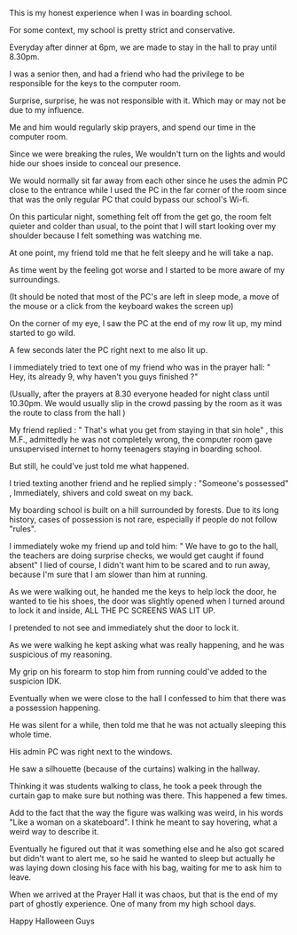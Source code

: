 This is my honest experience when I was in boarding school.

For some context, my school is pretty strict and conservative. 

Everyday after dinner at 6pm, we are made to stay in the hall to pray until 8.30pm. 

I was a senior then, and had a friend who had the privilege to be responsible for the keys to the computer room. 

Surprise, surprise, he was not responsible with it. Which may or may not be due to my influence.

Me and him would regularly skip prayers, and spend our time in the computer room.

Since we were breaking the rules, We wouldn't turn on the lights and would hide our shoes inside to conceal our presence. 

We would normally sit far away from each other since he uses the admin PC close to the entrance while I used the PC in the far corner of the room since that was the only regular PC that could bypass our school's Wi-fi.

On this particular night, something felt off from the get go, the room felt quieter and colder than usual, to the point that I will start looking over my shoulder because I felt something was watching me. 

At one point, my friend told me that he felt sleepy and he will take a nap.

As time went by the feeling got worse and I started to be more aware of my surroundings. 

(It should be noted that most of the PC's are left in sleep mode, a move of the mouse or a click from the keyboard wakes the screen up) 

On the corner of my eye, I saw the PC at the end of my row lit up, my mind started to go wild. 

A few seconds later the PC right next to me also lit up. 

I immediately tried to text one of my friend who was in the prayer hall: " Hey, its already 9, why haven't you guys finished ?"

(Usually, after the prayers at 8.30 everyone headed for night class until 10.30pm. We would usually slip in the crowd passing by the room as it was the route to class from the hall ) 

My friend replied : " That's what you get from staying in that sin hole" , this M.F., admittedly he was not completely wrong, the computer room gave unsupervised internet to horny teenagers staying in boarding school. 

But still, he could've just told me what happened. 

I tried texting another friend and he replied simply : "Someone's possessed" , Immediately, shivers and cold sweat on my back. 

My boarding school is built on a hill surrounded by forests. Due to its long history, cases of possession is not rare, especially if people do not follow "rules". 

I immediately woke my friend up and told him: " We have to go to the hall, the teachers are doing surprise checks, we would get caught if found absent" I lied of course, I didn't want him to be scared and to run away, because I'm sure that I am slower than him at running.

As we were walking out, he handed me the keys to help lock the door, he wanted to tie his shoes, the door was slightly opened when I turned around to lock it and inside, ALL THE PC SCREENS WAS LIT UP. 

I pretended to not see and immediately shut the door to lock it.   

As we were walking he kept asking what was really happening, and he was suspicious of my reasoning. 

My grip on his forearm to stop him from running could've added to the suspicion IDK. 

Eventually when we were close to the hall I confessed to him that there was a possession happening. 



He was silent for a while, then told me that he was not actually sleeping this whole time. 

His admin PC was right next to the windows.

 He saw a silhouette (because of the curtains) walking in the hallway. 

Thinking it was students walking to class, he took a peek through the curtain gap to make sure but nothing was there. This happened a few times.

Add to the fact that the way the figure was walking was weird, in his words "Like a woman on a skateboard". I think he meant to say hovering, what a weird way to describe it. 

Eventually he figured out that it was something else and he also got scared but didn't want to alert me, so he said he wanted to sleep but actually he was laying down closing his face with his bag, waiting for me to ask him to leave. 

When we arrived at the Prayer Hall it was chaos, but that is the end of my part of ghostly experience. One of many from my high school days. 

Happy Halloween Guys 